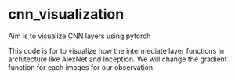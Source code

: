 # cnn_visualization
Aim is to visualize CNN layers using pytorch



This code is for to visualize how the intermediate layer functions in architecture like AlexNet and Inception. We will change the gradient function for each images for our observation

